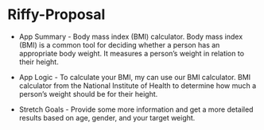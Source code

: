 # Riffy-Proposal

* App Summary - Body mass index (BMI) calculator. Body mass index (BMI) is a common tool for deciding whether a person has an appropriate body weight. It measures a person’s weight in relation to their height.

* App Logic - To calculate your BMI, my can use our BMI calculator. BMI calculator from the National Institute of Health to determine how much a person’s weight should be for their height. 

* Stretch Goals - Provide some more information and get a more detailed results based on age, gender, and your target weight.
